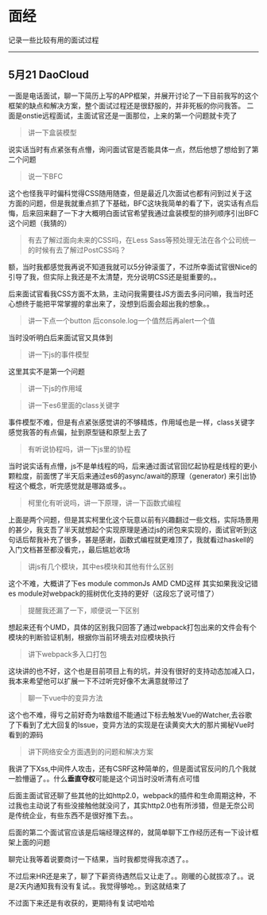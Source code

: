 # 面经
记录一些比较有用的面试过程

--- 
## 5月21 DaoCloud
一面是电话面试，聊一下简历上写的APP框架，并展开讨论了一下目前我写的这个框架的缺点和解决方案，整个面试过程还是很舒服的，并非死板的你问我答。
二面是onstie远程面试，主面试官还是一面那位，上来的第一个问题就卡壳了
> 讲一下盒装模型  

说实话当时有点紧张有点懵，询问面试官是否能具体一点，然后他想了想给到了第二个问题  

> 说一下BFC  

这个也怪我平时偏科觉得CSS随用随查，但是最近几次面试也都有问到过关于这方面的问题，但是我就重点抓了下基础，BFC这块我简单的看了下，说实话有点后悔，后来回来翻了一下才大概明白面试官希望我通过盒装模型的排列顺序引出BFC这个问题（我猜的）

> 有去了解过面向未来的CSS吗，在Less Sass等预处理无法在各个公司统一的时候有去了解过PostCSS吗？

额，当时我都感觉我再说不知道我就可以5分钟滚蛋了，不过所幸面试官很Nice的引导了我，但实际上我还是不太清楚，充分说明CSS还是挺重要的。。

后来面试官看我CSS方面不太熟，主动问我需要往JS方面去多问问嘛，我当时还心想终于能把平常掌握的拿出来了，没想到后面会超出我的想象。。

> 讲一下点一个button 后console.log一个值然后再alert一个值

当时没听明白后来面试官又具体到

> 讲一下js的事件模型

这里其实不是第一个问题

> 讲一下js的作用域

> 讲一下es6里面的class关键字

事件模型不难，但是有点紧张感觉讲的不够精炼，作用域也是一样，class关键字感觉我答的有点偏，扯到原型链和原型上去了

> 有听说协程吗，讲一下js里的协程

当时说实话有点懵，js不是单线程的吗，后来通过面试官回忆起协程是线程的更小颗粒度，前面愣了半天后来通过es6的async/await的原理（generator) 来引出协程这个概念，听完感觉就是哪路或多。。

> 柯里化有听说吗，讲一下原理，讲一下函数式编程

上面是两个问题，但是其实柯里化这个玩意以前有兴趣翻过一些文档，实际场景用的甚少，我支吾了半天就想起个实现原理是通过js的闭包来实现的，面试官听到这句话后帮我补充了很多，甚是感谢，函数式编程就更难顶了，我就看过haskell的入门文档甚至都没看完，，最后尴尬收场

> 讲js有几个模块，其中es模块和其他有什么区别

这个不难，大概讲了下es module commonJs AMD CMD这样
其实如果我没记错es module对webpack的摇树优化支持的更好（这段忘了说可惜了）

> 提醒我还漏了一下，顺便说一下区别

想起来还有个UMD，具体的区别我只回答了通过webpack打包出来的文件会有个模块的判断验证机制，根据你当前环境去对应模块执行

> 讲下webpack多入口打包

这块讲的也不好，这个也是目前项目上有的坑，并没有很好的支持动态加减入口，我本来希望他可以扩展一下不过听完好像不太满意就带过了

> 聊一下vue中的变异方法

这个也不难，得亏之前好奇为啥数组不能通过下标去触发Vue的Watcher,去谷歌了下看到了尤大回复的Issue，变异方法的实现是在读黄奕大大的那片揭秘Vue时看到的源码

> 讲下网络安全方面遇到的问题和解决方案

我讲了下Xss,中间件人攻击，还有CSRF这种简单的，但是面试官反问的几个我就一脸懵逼了。。什么**垂直夺权**可能是这个词当时没听清有点可惜

后面主面试官还聊了些其他的比如http2.0，webpack的插件和生命周期这种，不过我也主动说了有些没接触他就没问了，其实http2.0也有所涉猎，但是无奈公司是传统企业，有些东西不是很好推下去。。

后面的第二个面试官应该是后端经理这样的，就简单聊下工作经历还有一下设计框架上面的问题

聊完让我等着说要商讨一下结果，当时我都觉得我凉透了。。

不过后来HR还是来了，聊了下薪资待遇然后又让走了。。刚暖的心就拔凉了。。说是2天内通知我有没有复试。。我觉得够呛。。到这就结束了

不过面下来还是有收获的，更期待有复试吧哈哈

